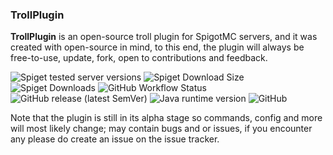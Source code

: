 ### TrollPlugin
**TrollPlugin** is an open-source troll plugin for SpigotMC servers, and it was created with open-source in mind, to this end, the plugin will always be free-to-use, update, fork, open to contributions and feedback.

![Spiget tested server versions](https://img.shields.io/spiget/tested-versions/74111) ![Spiget Download Size](https://img.shields.io/spiget/download-size/74111) ![Spiget Downloads](https://img.shields.io/spiget/downloads/74111) ![GitHub Workflow Status](https://img.shields.io/github/workflow/status/thinkverse/troll/Java%20CI) ![GitHub release (latest SemVer)](https://img.shields.io/github/v/release/thinkverse/troll?sort=semver) ![Java runtime version](https://img.shields.io/badge/java-version%208-orange) ![GitHub](https://img.shields.io/github/license/thinkverse/troll)

Note that the plugin is still in its alpha stage so commands, config and more will most likely change; may contain bugs and or issues, if you encounter any please do create an issue on the issue tracker.
